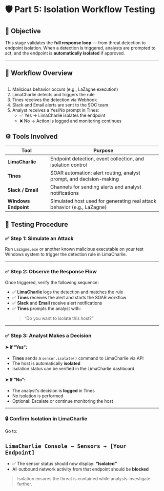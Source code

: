# 🛡️ Part 5: Isolation Workflow Testing

## 🎯 Objective

This stage validates the **full response loop** — from threat detection to endpoint isolation. When a detection is triggered, analysts are prompted to act, and the endpoint is **automatically isolated** if approved.

---

## 🔁 Workflow Overview


```text
```
1. Malicious behavior occurs (e.g., LaZagne execution)
2. LimaCharlie detects and triggers the rule
3. Tines receives the detection via Webhook
4. Slack and Email alerts are sent to the SOC team
5. Analyst receives a Yes/No prompt in Tines:
   - ✅ Yes → LimaCharlie isolates the endpoint
   - ❌ No → Action is logged and monitoring continues

## ⚙️ Tools Involved

| Tool                | Purpose                                                                 |
|---------------------|-------------------------------------------------------------------------|
| **LimaCharlie**     | Endpoint detection, event collection, and isolation control             |
| **Tines**           | SOAR automation: alert routing, analyst prompt, and decision-making     |
| **Slack / Email**   | Channels for sending alerts and analyst notifications                   |
| **Windows Endpoint**| Simulated host used for generating real attack behavior (e.g., LaZagne) |

## 🧪 Testing Procedure

### ✅ Step 1: Simulate an Attack

Run `LaZagne.exe` or another known malicious executable on your test Windows system to trigger the detection rule in LimaCharlie.

---

### ✅ Step 2: Observe the Response Flow

Once triggered, verify the following sequence:

- ✅ **LimaCharlie** logs the detection and matches the rule
- ✅ **Tines** receives the alert and starts the SOAR workflow
- ✅ **Slack** and **Email** receive alert notifications
- ✅ **Tines** prompts the analyst with:
  > “Do you want to isolate this host?”

---

### ✅ Step 3: Analyst Makes a Decision

#### ➤ If "Yes":
- **Tines** sends a `sensor.isolate()` command to LimaCharlie via API  
- The host is automatically **isolated**  
- Isolation status can be verified in the LimaCharlie dashboard

#### ➤ If "No":
- The analyst's decision is **logged** in Tines  
- No isolation is performed  
- Optional: Escalate or continue monitoring the host

---

### 🔒 Confirm Isolation in LimaCharlie

Go to:

`LimaCharlie Console → Sensors → [Your Endpoint]`
---

- ✅ The sensor status should now display: **“Isolated”**
- All outbound network activity from that endpoint should be **blocked**

> Isolation ensures the threat is contained while analysts investigate further.
